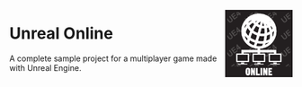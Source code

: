 <a href="https://github.com/JasperDre/Unreal-Online"><img src="Resources/Icon_Online129.png" align="right" width="120" height="120" alt="Unreal Online" title="Unreal Online"></a>

# Unreal Online
A complete sample project for a multiplayer game made with Unreal Engine.
